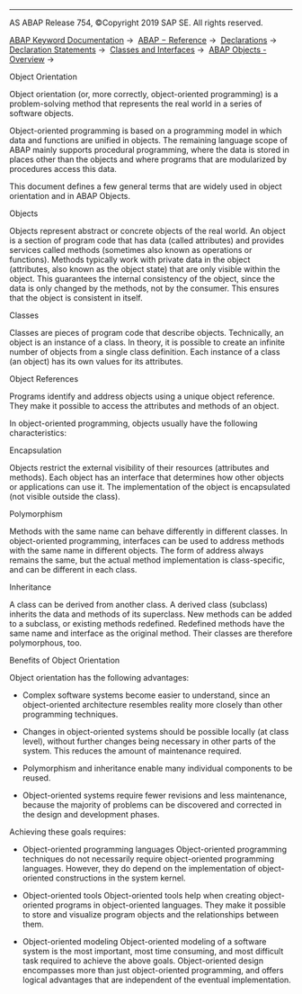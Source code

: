   

* * *

AS ABAP Release 754, ©Copyright 2019 SAP SE. All rights reserved.

[ABAP Keyword Documentation](javascript:call_link\('abenabap.htm'\)) →  [ABAP − Reference](javascript:call_link\('abenabap_reference.htm'\)) →  [Declarations](javascript:call_link\('abendeclarations.htm'\)) →  [Declaration Statements](javascript:call_link\('abenabap_declarations.htm'\)) →  [Classes and Interfaces](javascript:call_link\('abenclasses_and_interfaces.htm'\)) →  [ABAP Objects - Overview](javascript:call_link\('abenabap_objects_oview.htm'\)) → 

Object Orientation

Object orientation (or, more correctly, object-oriented programming) is a problem-solving method that represents the real world in a series of software objects.

Object-oriented programming is based on a programming model in which data and functions are unified in objects. The remaining language scope of ABAP mainly supports procedural programming, where the data is stored in places other than the objects and where programs that are modularized by procedures access this data.

This document defines a few general terms that are widely used in object orientation and in ABAP Objects.

Objects

Objects represent abstract or concrete objects of the real world. An object is a section of program code that has data (called attributes) and provides services called methods (sometimes also known as operations or functions). Methods typically work with private data in the object (attributes, also known as the object state) that are only visible within the object. This guarantees the internal consistency of the object, since the data is only changed by the methods, not by the consumer. This ensures that the object is consistent in itself.

Classes

Classes are pieces of program code that describe objects. Technically, an object is an instance of a class. In theory, it is possible to create an infinite number of objects from a single class definition. Each instance of a class (an object) has its own values for its attributes.

Object References

Programs identify and address objects using a unique object reference. They make it possible to access the attributes and methods of an object.

In object-oriented programming, objects usually have the following characteristics:

Encapsulation

Objects restrict the external visibility of their resources (attributes and methods). Each object has an interface that determines how other objects or applications can use it. The implementation of the object is encapsulated (not visible outside the class).

Polymorphism

Methods with the same name can behave differently in different classes. In object-oriented programming, interfaces can be used to address methods with the same name in different objects. The form of address always remains the same, but the actual method implementation is class-specific, and can be different in each class.

Inheritance

A class can be derived from another class. A derived class (subclass) inherits the data and methods of its superclass. New methods can be added to a subclass, or existing methods redefined. Redefined methods have the same name and interface as the original method. Their classes are therefore polymorphous, too.

Benefits of Object Orientation

Object orientation has the following advantages:

-   Complex software systems become easier to understand, since an object-oriented architecture resembles reality more closely than other programming techniques.
    

-   Changes in object-oriented systems should be possible locally (at class level), without further changes being necessary in other parts of the system. This reduces the amount of maintenance required.
    

-   Polymorphism and inheritance enable many individual components to be reused.
    

-   Object-oriented systems require fewer revisions and less maintenance, because the majority of problems can be discovered and corrected in the design and development phases.
    

Achieving these goals requires:

-   Object-oriented programming languages
    Object-oriented programming techniques do not necessarily require object-oriented programming languages. However, they do depend on the implementation of object-oriented constructions in the system kernel.

-   Object-oriented tools
    Object-oriented tools help when creating object-oriented programs in object-oriented languages. They make it possible to store and visualize program objects and the relationships between them.

-   Object-oriented modeling
    Object-oriented modeling of a software system is the most important, most time consuming, and most difficult task required to achieve the above goals. Object-oriented design encompasses more than just object-oriented programming, and offers logical advantages that are independent of the eventual implementation.